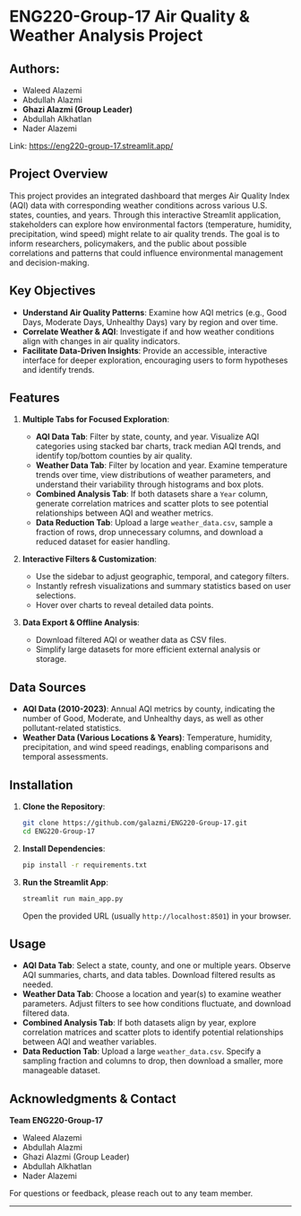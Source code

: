 
# ENG220-Group-17 Air Quality & Weather Analysis Project

## Authors:
- Waleed Alazemi
- Abdullah Alazmi
- **Ghazi Alazmi (Group Leader)**
- Abdullah Alkhatlan
- Nader Alazemi

Link: https://eng220-group-17.streamlit.app/ 

## Project Overview

This project provides an integrated dashboard that merges Air Quality Index (AQI) data with corresponding weather conditions across various U.S. states, counties, and years. Through this interactive Streamlit application, stakeholders can explore how environmental factors (temperature, humidity, precipitation, wind speed) might relate to air quality trends. The goal is to inform researchers, policymakers, and the public about possible correlations and patterns that could influence environmental management and decision-making.

## Key Objectives
- **Understand Air Quality Patterns**: Examine how AQI metrics (e.g., Good Days, Moderate Days, Unhealthy Days) vary by region and over time.
- **Correlate Weather & AQI**: Investigate if and how weather conditions align with changes in air quality indicators.
- **Facilitate Data-Driven Insights**: Provide an accessible, interactive interface for deeper exploration, encouraging users to form hypotheses and identify trends.

## Features

1. **Multiple Tabs for Focused Exploration**:
   - **AQI Data Tab**: Filter by state, county, and year. Visualize AQI categories using stacked bar charts, track median AQI trends, and identify top/bottom counties by air quality.
   - **Weather Data Tab**: Filter by location and year. Examine temperature trends over time, view distributions of weather parameters, and understand their variability through histograms and box plots.
   - **Combined Analysis Tab**: If both datasets share a `Year` column, generate correlation matrices and scatter plots to see potential relationships between AQI and weather metrics.
   - **Data Reduction Tab**: Upload a large `weather_data.csv`, sample a fraction of rows, drop unnecessary columns, and download a reduced dataset for easier handling.

2. **Interactive Filters & Customization**:
   - Use the sidebar to adjust geographic, temporal, and category filters.
   - Instantly refresh visualizations and summary statistics based on user selections.
   - Hover over charts to reveal detailed data points.

3. **Data Export & Offline Analysis**:
   - Download filtered AQI or weather data as CSV files.
   - Simplify large datasets for more efficient external analysis or storage.

## Data Sources

- **AQI Data (2010-2023)**: Annual AQI metrics by county, indicating the number of Good, Moderate, and Unhealthy days, as well as other pollutant-related statistics.
- **Weather Data (Various Locations & Years)**: Temperature, humidity, precipitation, and wind speed readings, enabling comparisons and temporal assessments.

## Installation

1. **Clone the Repository**:
   ```bash
   git clone https://github.com/galazmi/ENG220-Group-17.git
   cd ENG220-Group-17
   ```

2. **Install Dependencies**:
   ```bash
   pip install -r requirements.txt
   ```

3. **Run the Streamlit App**:
   ```bash
   streamlit run main_app.py
   ```
   Open the provided URL (usually `http://localhost:8501`) in your browser.

## Usage

- **AQI Data Tab**: Select a state, county, and one or multiple years. Observe AQI summaries, charts, and data tables. Download filtered results as needed.
- **Weather Data Tab**: Choose a location and year(s) to examine weather parameters. Adjust filters to see how conditions fluctuate, and download filtered data.
- **Combined Analysis Tab**: If both datasets align by year, explore correlation matrices and scatter plots to identify potential relationships between AQI and weather variables.
- **Data Reduction Tab**: Upload a large `weather_data.csv`. Specify a sampling fraction and columns to drop, then download a smaller, more manageable dataset.

## Acknowledgments & Contact

**Team ENG220-Group-17**  
- Waleed Alazemi  
- Abdullah Alazmi  
- Ghazi Alazmi (Group Leader)  
- Abdullah Alkhatlan
- Nader Alazemi

For questions or feedback, please reach out to any team member.

---
